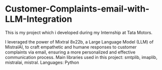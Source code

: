 # Customer-Complaints-email-with-LLM-Integration
This is my project which i developed during my Internship at Tata Motors.  

I leveraged the power of Mixtral 8x22b, a Large Language Model (LLM) of MistralAI, to craft empathetic and humane responses to customer complaints via email, ensuring a more personalized and effective communication process. 
Main libraries used in this project: smtplib, imaplib, mistralai, mistral.
Languages: Python
